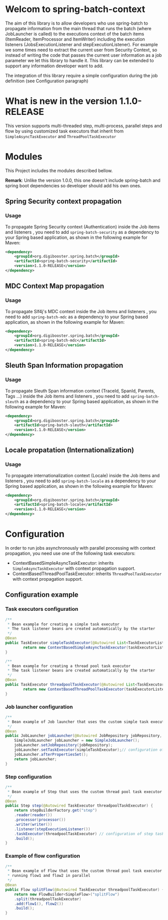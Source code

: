 # Welcom to spring-batch-context

The aim of this library is to allow developers who use spring-batch to propagate information from the main thread that runs the batch (where JobLauncher is called) to the executions context of the batch items (ItemReader, ItemProcessor and ItemWriter) including the execution listeners (JobsExecutionListener and stepExecutionListener).
For example we some times need to extract the current user from Security Context, so instead of writing the code that passes the current user information as a job parameter we let this library to handle it.
This library can be extended to support any information developer want to add.

The integration of this library require a simple configuration during the job definition (see Configuration paragraph)

# What is new in the version 1.1.0-RELEASE
This version supports multi-threaded step, multi-process, parallel steps and flow by using customized task executors that inherit from `SimpleAsyncTaskExecutor` and `ThreadPoolTaskExecutor`

# Modules
This Project includes the modules described bellow.

**Remark**: Unlike the version 1.0.0, this one doesn't include spring-batch and spring boot dependencies so developer should add his own ones.
## Spring Security context propagation
### Usage
To propagate Spring Security context (Authentication) inside the Job items and listeners , you need to add `spring-batch-security` as a dependency to your Spring based application, as shown in the following example for Maven:
```xml
<dependency>
	<groupId>org.digibooster.spring.batch</groupId>
	<artifactId>spring-batch-security</artifactId>
	<version>1.1.0-RELEASE</version>
</dependency>
```

## MDC Context Map propagation
### Usage
To propagate Slf4j's MDC context inside the Job items and listeners , you need to add `spring-batch-mdc` as a dependency to your Spring based application, as shown in the following example for Maven:
```xml
<dependency>
	<groupId>org.digibooster.spring.batch</groupId>
	<artifactId>spring-batch-mdc</artifactId>
	<version>1.1.0-RELEASE</version>
</dependency>
```

## Sleuth Span Information propagation
### Usage
To propagate Sleuth Span information context (TraceId, SpanId, Parents, Tags ...) inside the Job items and listeners , you need to add `spring-batch-sleuth` as a dependency to your Spring based application, as shown in the following example for Maven:
```xml
<dependency>
	<groupId>org.digibooster.spring.batch</groupId>
	<artifactId>spring-batch-sleuth</artifactId>
	<version>1.1.0-RELEASE</version>
</dependency>
```

## Locale propatation (Internationalization)
### Usage
To propagate internationalization context (Locale) inside the Job items and listeners , you need to add `spring-batch-locale` as a dependency to your Spring based application, as shown in the following example for Maven:
```xml
<dependency>
	<groupId>org.digibooster.spring.batch</groupId>
	<artifactId>spring-batch-locale</artifactId>
	<version>1.1.0-RELEASE</version>
</dependency>
```

# Configuration
In order to run jobs asynchronously with parallel processing with context propagation, you need use one of the following task executors:
- ContextBasedSimpleAsyncTaskExecutor: inherits `SimpleAsyncTaskExecutor` with context propagation support.
- ContextBasedThreadPoolTaskExecutor: inherits `ThreadPoolTaskExecutor` with context propagation support.

## Configuration example
### Task executors configuration
```java
/**
 * Bean example for creating a simple task executor
 * The task listener beans are created automatically by the starter
 */
@Bean
public TaskExecutor simpleTaskExecutor(@Autowired List<TaskExecutorListener> taskExecutorListeners){
        return new ContextBasedSimpleAsyncTaskExecutor(taskExecutorListeners);
}

/**
 * Bean example for creating a thread pool task executor
 * The task listener beans are created automatically by the starter
 */
@Bean
public TaskExecutor threadpoolTaskExecutor(@Autowired List<TaskExecutorListener> taskExecutorListeners) {
        return new ContextBasedThreadPoolTaskExecutor(taskExecutorListeners);
}

```

### Job launcher configuration

````java
/**
 * Bean example of Job launcher that uses the custom simple task executor for running jobs
 */
@Bean
public JobLauncher jobLauncher(@Autowired JobRepository jobRepository, TaskExecutor simpleTaskExecutor) throws Exception {
    SimpleJobLauncher jobLauncher = new SimpleJobLauncher();
    jobLauncher.setJobRepository(jobRepository);
    jobLauncher.setTaskExecutor(simpleTaskExecutor);// configuration of simple task executor for running the job asynchronously
    jobLauncher.afterPropertiesSet();
    return jobLauncher;
}
````

### Step configuration

````java
/**
 * Bean example of Step that uses the custom thread pool task executor for parallel processing
 */
@Bean
public Step step(@Autowired TaskExecutor threadpoolTaskExecutor) {
    return stepBuilderFactory.get("step")
    .reader(reader())
    .processor(processor())
    .writer(writer())
    .listener(stepExecutionListener())
    .taskExecutor(threadpoolTaskExecutor) // configuration of step task executor for parallel processing
    .build();
}
````

### Example of flow configuration

````java
/**
 * Bean example of Flow that uses the custom thread pool task executor for
 * running flow1 and flow2 in parallel
 */
@Bean
public Flow splitFlow(@Autowired TaskExecutor threadpoolTaskExecutor) {
    return new FlowBuilder<SimpleFlow>("splitFlow")
    .split(threadpoolTaskExecutor)
    .add(flow1(), flow2())
    .build();
}
````
